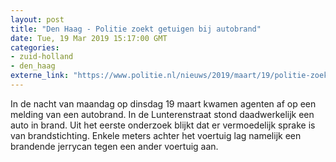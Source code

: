 ```yaml
---
layout: post
title: "Den Haag - Politie zoekt getuigen bij autobrand"
date: Tue, 19 Mar 2019 15:17:00 GMT
categories: 
- zuid-holland 
- den_haag 
externe_link: "https://www.politie.nl/nieuws/2019/maart/19/politie-zoekt-getuigen-bij-autobrand.html"
---
```


In de nacht van maandag op dinsdag 19 maart  kwamen agenten af op een melding van een autobrand. In de Lunterenstraat stond daadwerkelijk een auto in brand. Uit het eerste onderzoek blijkt dat er vermoedelijk sprake is van brandstichting. Enkele meters achter het voertuig lag namelijk een brandende jerrycan tegen een ander voertuig aan.
